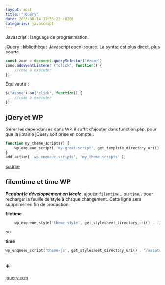 ```yaml
---
layout: post
title: "jQuery"
date: 2023-08-14 17:35:22 +0200
categories: javascript
---
```


Javascript : language de programmation.

jQuery : bibliothèque Javascript open-source. La syntax est plus direct, plus courte.

```js
const zone = document.querySelector('#zone')
zone.addEventListener ("click", function() {
    //code à exécuter
})
```

Équivaut à :

```js
$("#zone").on("click", function() {
    //code à exécuter  
})
```

## jQery et WP

Gérer les dépendances dans WP, il suffit d'ajouter dans function.php, pour que la librairie jQuery soit prise en compte :

```php
function my_theme_scripts() {
    wp_enqueue_script( 'my-great-script', get_template_directory_uri() . '/js/my-great-script.js', array( 'jquery' ), '1.0.0', true );
}
add_action( 'wp_enqueue_scripts', 'my_theme_scripts' );
```

[source](https://wpengine.com/resources/jquery-wordpress/)

## filemtime et time WP

***Pendant le développement en locale***, ajouter `filemtime`... ou `time`... pour recharger la feuille de style à chaque changement. Cette ligne sera supprimer en fin de production.

__filetime__

```php
    wp_enqueue_style('theme-style', get_stylesheet_directory_uri() . '/assets/css/theme.scss', array(), filemtime(get_stylesheet_directory() . '/assets/css/theme.scss'));
```

ou

__time__

```php
wp_enqueue_script('theme-js', get_stylesheet_directory_uri() . '/assets/js/script.js', array(),time(), true);
```

## +

[jquery.com](https://jquery.com/)